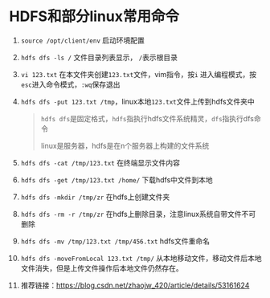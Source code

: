 # HDFS和部分linux常用命令

1. `source /opt/client/env` 启动环境配置

2. `hdfs dfs -ls /` 文件目录列表显示， `/`表示根目录

3. `vi 123.txt` 在本文件夹创建`123.txt`文件，vim指令，按`i`	进入编程模式，按`esc`进入命令模式，`:wq`保存退出

4. `hdfs dfs -put 123.txt /tmp`，linux本地`123.txt`文件上传到hdfs文件夹中

   > `hdfs dfs`是固定格式，`hdfs`指执行hdfs文件系统精灵，`dfs`指执行dfs命令
   >
   > linux是服务器，hdfs是在n个服务器上构建的文件系统

5. `hdfs dfs -cat /tmp/123.txt` 在终端显示文件内容

6. `hdfs dfs -get /tmp/123.txt /home/` 下载hdfs中文件到本地

7. `hdfs dfs -mkdir /tmp/zr` 在hdfs上创建文件夹

8. `hdfs dfs -rm -r /tmp/zr` 在hdfs上删除目录，注意linux系统自带文件不可删除

9. `hdfs dfs -mv /tmp/123.txt /tmp/456.txt` hdfs文件重命名

10. `hdfs dfs -moveFromLocal 123.txt /tmp/` 从本地移动文件，移动文件后本地文件消失，但是上传文件操作后本地文件仍然存在。

11. 推荐链接：https://blog.csdn.net/zhaojw_420/article/details/53161624

